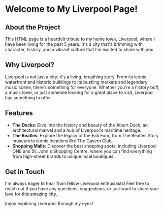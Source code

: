 # Welcome to My Liverpool Page!

## About the Project
This HTML page is a heartfelt tribute to my home town, Liverpool, where I have been living for the past 5 years. It's a city that's brimming with character, history, and a vibrant culture that I'm excited to share with you.

## Why Liverpool?
Liverpool is not just a city; it's a living, breathing story. From its iconic waterfront and historic buildings to its bustling markets and legendary music scene, there’s something for everyone. Whether you're a history buff, a music lover, or just someone looking for a great place to visit, Liverpool has something to offer.

## Features
- **The Docks**: Dive into the history and beauty of the Albert Dock, an architectural marvel and a hub of Liverpool's maritime heritage.
- **The Beatles**: Explore the legacy of the Fab Four, from The Beatles Story museum to iconic locations like The Cavern Club.
- **Shopping Malls**: Discover the best shopping spots, including Liverpool ONE and St. John's Shopping Centre, where you can find everything from high-street brands to unique local boutiques.

## Get in Touch
I'm always eager to hear from fellow Liverpool enthusiasts! Feel free to reach out if you have any questions, suggestions, or just want to share your love for this amazing city.

Enjoy exploring Liverpool through my eyes!

